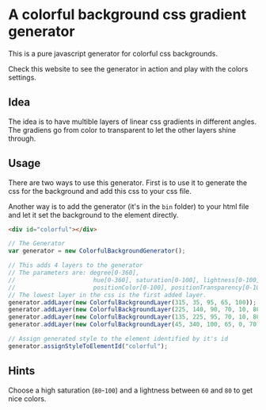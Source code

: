 A colorful background css gradient generator
============================================

This is a pure javascript generator for colorful css backgrounds.

Check this website to see the generator in action and play with the colors settings.


Idea
----
The idea is to have multible layers of linear css gradients in different angles. The gradiens go from color to transparent to let the other layers shine through. 


Usage
-----
There are two ways to use this generator. First is to use it to generate the css for the background and add this css to your css file.

Another way is to add the generator (it's in the `bin` folder) to your html file and let it set the background to the element directly.


```html
<div id="colorful"></div>
```

```js
// The Generator
var generator = new ColorfulBackgroundGenerator();

// This adds 4 layers to the generator
// The parameters are: degree[0-360], 
//                      hue[0-360], saturation[0-100], lightness[0-100], 
//                      positionColor[0-100], positionTransparency[0-100]
// The lowest layer in the css is the first added layer.
generator.addLayer(new ColorfulBackgroundLayer(315, 35, 95, 65, 100));
generator.addLayer(new ColorfulBackgroundLayer(225, 140, 90, 70, 10, 80));
generator.addLayer(new ColorfulBackgroundLayer(135, 225, 95, 70, 10, 80));
generator.addLayer(new ColorfulBackgroundLayer(45, 340, 100, 65, 0, 70));

// Assign generated style to the element identified by it's id
generator.assignStyleToElementId("colorful");
```


Hints
-----
Choose a high saturation (`80`-`100`) and a lightness between `60` and `80` to get nice colors.
